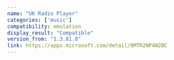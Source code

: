 ```yaml
---
name: "UK Radio Player"
categories: ['music']
compatibility: emulation
display_result: "Compatible"
version_from: "1.3.81.0"
link: https://apps.microsoft.com/detail/9MTR2NP4W2BC
---
```

